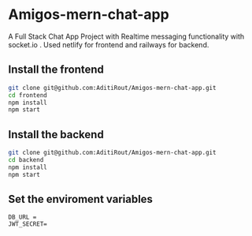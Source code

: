 # Amigos-mern-chat-app
A Full Stack Chat App Project with Realtime messaging functionality with socket.io . Used netlify for frontend and railways for backend.

## Install the frontend

```bash
git clone git@github.com:AditiRout/Amigos-mern-chat-app.git
cd frontend
npm install
npm start
```

## Install the backend

```bash
git clone git@github.com:AditiRout/Amigos-mern-chat-app.git
cd backend
npm install
npm start
```
## Set the enviroment variables

```
DB_URL = 
JWT_SECRET=
